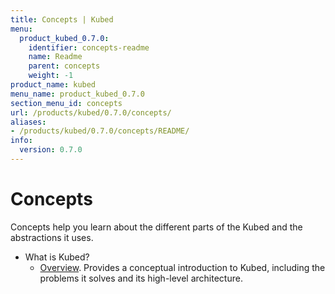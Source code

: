 ```yaml
---
title: Concepts | Kubed
menu:
  product_kubed_0.7.0:
    identifier: concepts-readme
    name: Readme
    parent: concepts
    weight: -1
product_name: kubed
menu_name: product_kubed_0.7.0
section_menu_id: concepts
url: /products/kubed/0.7.0/concepts/
aliases:
- /products/kubed/0.7.0/concepts/README/
info:
  version: 0.7.0
---
```


# Concepts

Concepts help you learn about the different parts of the Kubed and the abstractions it uses.

- What is Kubed?
  - [Overview](/products/kubed/0.7.0/concepts/what-is-kubed/overview). Provides a conceptual introduction to Kubed, including the problems it solves and its high-level architecture.
